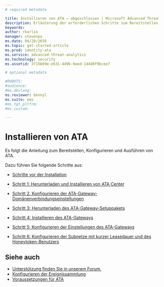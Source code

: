 ```yaml
---
# required metadata

title: Installieren von ATA – abgeschlossen | Microsoft Advanced Threat Analytics
description: Erläuterung der erforderlichen Schritte zum Bereitstellen, Konfigurieren und Ausführen von ATA.
keywords:
author: rkarlin
manager: stevenpo
ms.date: 04/28/2016
ms.topic: get-started-article
ms.prod: identity-ata
ms.service: advanced-threat-analytics
ms.technology: security
ms.assetid: 3715b69e-e631-449b-9aed-144d0f9bcee7

# optional metadata

#ROBOTS:
#audience:
#ms.devlang:
ms.reviewer: bennyl
ms.suite: ems
#ms.tgt_pltfrm:
#ms.custom:

---
```


# Installieren von ATA

Es folgt die Anleitung zum Bereitstellen, Konfigurieren und Ausführen von ATA.

Dazu führen Sie folgende Schritte aus:

-   [Schritte vor der Installation](install-ata-preinstall.md)

-   [Schritt 1: Herunterladen und Installieren von ATA Center](install-ata-step1.md)

-   [Schritt 2. Konfigurieren der ATA-Gateway-Domänenverbindungseinstellungen](install-ata-step2.md)

-   [Schritt 3: Herunterladen des ATA-Gateway-Setuppakets](install-ata-step3.md)

-   [Schritt 4: Installieren des ATA-Gateways](install-ata-step4.md)

-   [Schritt 5: Konfigurieren der Einstellungen des ATA-Gateways](install-ata-step5.md)

-   [Schritt 6: Konfigurieren der Subnetze mit kurzer Leasedauer und des Honeytoken-Benutzers](install-ata-step6.md)


## Siehe auch

- [Unterstützung finden Sie in unserem Forum.](https://social.technet.microsoft.com/Forums/security/en-US/home?forum=mata)
- [Konfigurieren der Ereignissammlung](/advanced-threat-analytics/plandesign/configure-event-collection)
- [Voraussetzungen für ATA](/advanced-threat-analytics/plandesign/ata-prerequisites)


<!--HONumber=Apr16_HO2-->


